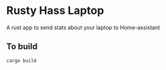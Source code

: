 # Rusty Hass Laptop

A rust app to send stats about your laptop to Home-assistant

## To build

```sh
cargo build
```
